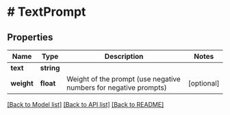 # # TextPrompt

## Properties

Name | Type | Description | Notes
------------ | ------------- | ------------- | -------------
**text** | **string** |  |
**weight** | **float** | Weight of the prompt (use negative numbers for negative prompts) | [optional]

[[Back to Model list]](../../README.md#models) [[Back to API list]](../../README.md#endpoints) [[Back to README]](../../README.md)
